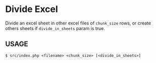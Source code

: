 # Divide Excel

Divide an excel sheet in other excel files of `chunk_size` rows, or create others sheets if `divide_in_sheets` param is true.


## USAGE

```shell
$ src/index.php <filename> <chunk_size> [<divide_in_sheets>]
```